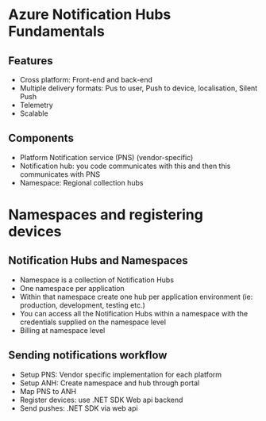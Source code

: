 # Azure Notification Hubs Fundamentals

## Features
- Cross platform: Front-end and back-end
- Multiple delivery formats: Pus to user, Push to device, localisation, Silent Push
- Telemetry
- Scalable

## Components
- Platform Notification service (PNS) (vendor-specific)
- Notification hub: you code communicates with this and then this communicates with PNS
- Namespace: Regional collection hubs

# Namespaces and registering devices
## Notification Hubs and Namespaces
- Namespace is a collection of Notification Hubs
- One namespace per application
- Within that namespace create one hub per application environment (ie: production, development, testing etc.)
- You can access all the Notification Hubs within a namespace with the credentials supplied on the namespace level
- Billing at namespace level

## Sending notifications workflow
- Setup PNS: Vendor specific implementation for each platform
- Setup ANH: Create namespace and hub through portal
- Map PNS to ANH
- Register devices: use .NET SDK Web api backend
- Send pushes: .NET SDK via web api


